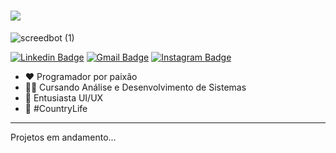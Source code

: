 <!--
**DiegoReports/DiegoReports** is a ✨ _special_ ✨ repository because its `README.md` (this file) appears on your GitHub profile.



- 🔭 I’m currently working on ...
- 🌱 I’m currently learning ...
- 👯 I’m looking to collaborate on ...
- 🤔 I’m looking for help with ...
- 💬 Ask me about ...
- 📫 How to reach me: ...
- 😄 Pronouns: ...
- ⚡ Fun fact: ...
-->

<h1>
  <img src="https://img.shields.io/badge/Diego-Henrique-brightgreen">
</h1>

![screedbot (1)](https://github.com/DiegoReports/diegoreports.github.io/blob/master/img/atual.gif)

[![Linkedin Badge](https://img.shields.io/badge/-Diego-blue?style=plastic&logo=Linkedin&logoColor=white&link=https://www.linkedin.com/in/diego-henrique-reports/)](https://www.linkedin.com/in/diego-henrique-reports/) [![Gmail Badge](https://img.shields.io/badge/-Gmail-c14438?style=plastic&logo=Gmail&logoColor=white&link=mailto:diego.reports@gmail.com)](mailto:diego.reports@gmail.com) [![Instagram Badge](https://img.shields.io/badge/Instagram-%23E4405F.svg?&style=plastic&logo=instagram&logoColor=white)](https://www.instagram.com/guinho_dihenrique/)

- ❤ Programador por paixão
- 👨‍🎓 Cursando Análise e Desenvolvimento de Sistemas
- 📲 Entusiasta UI/UX
- 🍁 #CountryLife

---
Projetos em andamento...
